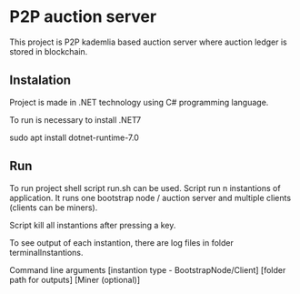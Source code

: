 # P2P auction server
This project is P2P kademlia based auction server where auction ledger is stored in blockchain.

## Instalation
Project is made in .NET technology using C# programming language. 

To run is necessary to install .NET7

sudo apt install dotnet-runtime-7.0

## Run
To run project shell script run.sh can be used. Script run n instantions of application. It runs one bootstrap node / auction server and multiple clients (clients can be miners).

Script kill all instantions after pressing a key.

To see output of each instantion, there are log files in folder terminalInstantions.

Command line arguments [instantion type - BootstrapNode/Client] [folder path for outputs] [Miner (optional)]